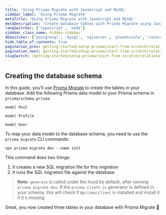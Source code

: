 ```yaml
---
title: 'Using Prisma Migrate with JavaScript and MySQL'
sidebar_label: 'Using Prisma Migrate'
metaTitle: 'Using Prisma Migrate with JavaScript and MySQL'
metaDescription: 'Create database tables with Prisma Migrate using JavaScript and MySQL'
langSwitcher: ['typescript', 'node']
sidebar_class_name: hidden-sidebar
dbSwitcher: ['postgresql', 'mysql', 'sqlserver', 'planetscale', 'cockroachdb']
hide_table_of_contents: true
pagination_prev: getting-started/setup-prisma/start-from-scratch/relational-databases/connect-your-database-node-mysql
pagination_next: getting-started/setup-prisma/start-from-scratch/relational-databases/install-prisma-client-node-mysql
slugSwitch: /getting-started/setup-prisma/start-from-scratch/relational-databases/using-prisma-migrate-
---
```


## Creating the database schema

In this guide, you'll use [Prisma Migrate](/orm/prisma-migrate) to create the tables in your database. Add the following Prisma data model to your Prisma schema in `prisma/schema.prisma`:

```prisma file=prisma/schema.prisma copy showLineNumbers
model Post

model Profile

model User
```

To map your data model to the database schema, you need to use the `prisma migrate` CLI commands:

```terminal
npx prisma migrate dev --name init
```

This command does two things:

1. It creates a new SQL migration file for this migration
1. It runs the SQL migration file against the database

> **Note**: `generate` is called under the hood by default, after running `prisma migrate dev`. If the `prisma-client-js` generator is defined in your schema, this will check if `@prisma/client` is installed and install it if it's missing.

Great, you now created three tables in your database with Prisma Migrate 🚀
